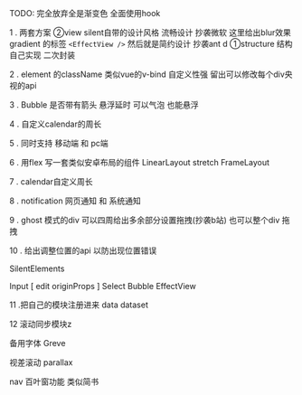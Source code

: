 TODO:
完全放弃全是渐变色
全面使用hook

1 . 两套方案
 ②view silent自带的设计风格 流畅设计 抄袭微软 这里给出blur效果 gradient 的标签 `<EffectView />`
    然后就是简约设计 抄袭ant d
 ①structure 结构自己实现 二次封装

2 . element 的className 类似vue的v-bind
自定义性强 留出可以修改每个div央视的api

3 . Bubble 是否带有箭头 悬浮延时 可以气泡 也能悬浮

4 . 自定义calendar的周长

5 . 同时支持 移动端 和 pc端

6 . 用flex 写一套类似安卓布局的组件
LinearLayout stretch
FrameLayout

7 . calendar自定义周长

8 . notification 网页通知 和 系统通知

9 . ghost 模式的div  可以四周给出多余部分设置拖拽(抄袭b站) 也可以整个div 拖拽

10 . 给出调整位置的api 以防出现位置错误

SilentElements

Input [ edit originProps ]
Select
Bubble
EffectView

11 .把自己的模块注册进来
data dataset

12 滚动同步模块z

备用字体 Greve

视差滚动 parallax

nav  百叶窗功能 类似简书

